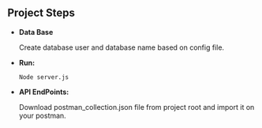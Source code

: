 **Project Steps**
----

* **Data Base**

  Create database user and database name based on config file.

* **Run:**

  `Node server.js`
  
  
* **API EndPoints:**
  

  Download postman_collection.json file from project root and import it on your postman.
    